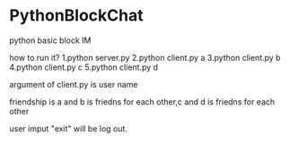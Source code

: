 # PythonBlockChat
python basic block IM

how to run it?
1.python server.py
2.python client.py a
3.python client.py b
4.python client.py c
5.python client.py d

argument of client.py is user name

friendship is a and b is friedns for each other,c and d is friedns for each other

user imput "exit" will be log out.
